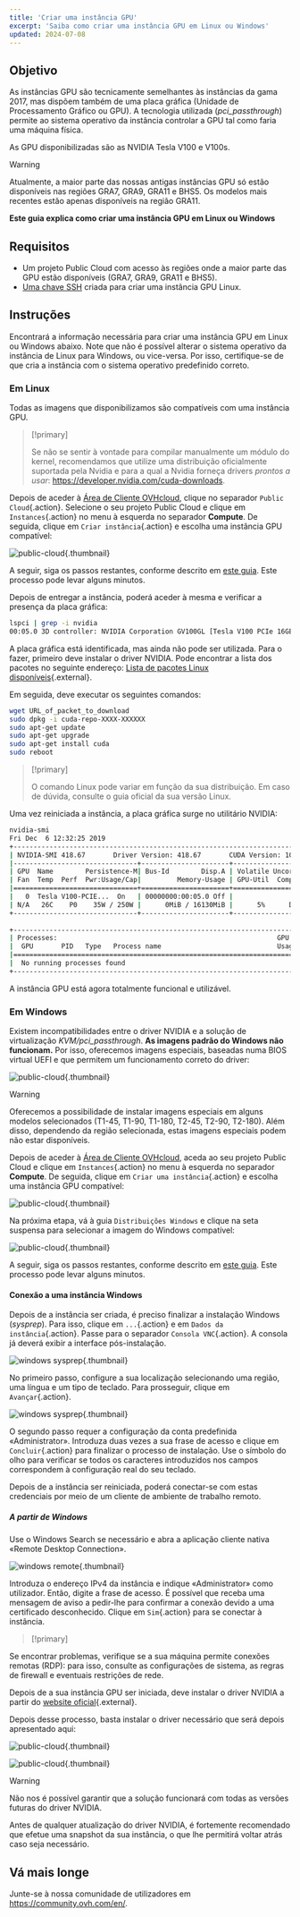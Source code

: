 ```yaml
---
title: 'Criar uma instância GPU'
excerpt: 'Saiba como criar uma instância GPU em Linux ou Windows'
updated: 2024-07-08
---
```


## Objetivo

As instâncias GPU são tecnicamente semelhantes às instâncias da gama 2017, mas dispõem também de uma placa gráfica (Unidade de Processamento Gráfico ou GPU). A tecnologia utilizada (*pci_passthrough*) permite ao sistema operativo da instância controlar a GPU tal como faria uma máquina física.

As GPU disponibilizadas são as NVIDIA Tesla V100 e V100s. 

> [!warning]
>
> Atualmente, a maior parte das nossas antigas instâncias GPU só estão disponíveis nas regiões GRA7, GRA9, GRA11 e BHS5. Os modelos mais recentes estão apenas disponíveis na região GRA11.
> 

**Este guia explica como criar uma instância GPU em Linux ou Windows**

## Requisitos

- Um projeto Public Cloud com acesso às regiões onde a maior parte das GPU estão disponíveis (GRA7, GRA9, GRA11 e BHS5).
- [Uma chave SSH](/pages/public_cloud/compute/public-cloud-first-steps#step-1-creating-ssh-keys) criada para criar uma instância GPU Linux.

## Instruções

Encontrará a informação necessária para criar uma instância GPU em Linux ou Windows abaixo.
Note que não é possível alterar o sistema operativo da instância de Linux para Windows, ou vice-versa. Por isso, certifique-se de que cria a instância com o sistema operativo predefinido correto.

### Em Linux

Todas as imagens que disponibilizamos são compatíveis com uma instância GPU.

> [!primary]
>
> Se não se sentir à vontade para compilar manualmente um módulo do kernel, recomendamos que utilize uma distribuição oficialmente suportada pela Nvidia e para a qual a Nvidia forneça drivers *prontos a usar*: <https://developer.nvidia.com/cuda-downloads>.
> 

Depois de aceder à [Área de Cliente OVHcloud](/links/manager), clique no separador `Public Cloud`{.action}. Selecione o seu projeto Public Cloud e clique em `Instances`{.action} no menu à esquerda no separador **Compute**. De seguida, clique em `Criar instância`{.action} e escolha uma instância GPU compatível:

![public-cloud](images/GPU-Flavors_2024.png){.thumbnail}

A seguir, siga os passos restantes, conforme descrito em [este guia](/pages/public_cloud/compute/public-cloud-first-steps#step-3-creating-an-instance). Este processo pode levar alguns minutos.

Depois de entregar a instância, poderá aceder à mesma e verificar a presença da placa gráfica:

```bash
lspci | grep -i nvidia
00:05.0 3D controller: NVIDIA Corporation GV100GL [Tesla V100 PCIe 16GB] (rev a1)
```

A placa gráfica está identificada, mas ainda não pode ser utilizada. Para o fazer, primeiro deve instalar o driver NVIDIA. Pode encontrar a lista dos pacotes no seguinte endereço: [Lista de pacotes Linux disponíveis](http://developer.download.nvidia.com/compute/cuda/repos/){.external}.

Em seguida, deve executar os seguintes comandos:

```sh
wget URL_of_packet_to_download
sudo dpkg -i cuda-repo-XXXX-XXXXXX
sudo apt-get update
sudo apt-get upgrade
sudo apt-get install cuda
sudo reboot
```

> [!primary]
>
> O comando Linux pode variar em função da sua distribuição. Em caso de dúvida, consulte o guia oficial da sua versão Linux.
> 

Uma vez reiniciada a instância, a placa gráfica surge no utilitário NVIDIA:

```sh
nvidia-smi
Fri Dec  6 12:32:25 2019       
+-----------------------------------------------------------------------------+
| NVIDIA-SMI 418.67       Driver Version: 418.67       CUDA Version: 10.1     |
|-------------------------------+----------------------+----------------------+
| GPU  Name        Persistence-M| Bus-Id        Disp.A | Volatile Uncorr. ECC |
| Fan  Temp  Perf  Pwr:Usage/Cap|         Memory-Usage | GPU-Util  Compute M. |
|===============================+======================+======================|
|   0  Tesla V100-PCIE...  On   | 00000000:00:05.0 Off |                    0 |
| N/A   26C    P0    35W / 250W |      0MiB / 16130MiB |      5%      Default |
+-------------------------------+----------------------+----------------------+
                                                                               
+-----------------------------------------------------------------------------+
| Processes:                                                       GPU Memory |
|  GPU       PID   Type   Process name                             Usage      |
|=============================================================================|
|  No running processes found                                                 |
+-----------------------------------------------------------------------------+
```

A instância GPU está agora totalmente funcional e utilizável.

### Em Windows

Existem incompatibilidades entre o driver NVIDIA e a solução de virtualização *KVM/pci_passthrough*. **As imagens padrão do Windows não funcionam.**
Por isso, oferecemos imagens especiais, baseadas numa BIOS virtual UEFI e que permitem um funcionamento correto do driver:

![public-cloud](images/EN-WindowsImages_2024.png){.thumbnail}

> [!warning]
>
> Oferecemos a possibilidade de instalar imagens especiais em alguns modelos selecionados (T1-45, T1-90, T1-180, T2-45, T2-90, T2-180). Além disso, dependendo da região selecionada, estas imagens especiais podem não estar disponíveis.
>

Depois de aceder à [Área de Cliente OVHcloud](/links/manager), aceda ao seu projeto Public Cloud e clique em `Instances`{.action} no menu à esquerda no separador **Compute**. De seguida, clique em `Criar uma instância`{.action} e escolha uma instância GPU compatível:

![public-cloud](images/GPU-Flavors_2024.png){.thumbnail}

Na próxima etapa, vá à guia `Distribuições Windows` e clique na seta suspensa para selecionar a imagem do Windows compatível:

![public-cloud](images/EN-WindowsImages_2024.png){.thumbnail}

A seguir, siga os passos restantes, conforme descrito em [este guia](/pages/public_cloud/compute/public-cloud-first-steps#step-3-creating-an-instance). Este processo pode levar alguns minutos.

#### Conexão a uma instância Windows

Depois de a instância ser criada, é preciso finalizar a instalação Windows (_sysprep_). Para isso, clique em `...`{.action} e em `Dados da instância`{.action}. Passe para o separador `Consola VNC`{.action}. A consola já deverá exibir a interface pós-instalação.

![windows sysprep](images/windows-connect-01.png){.thumbnail}

No primeiro passo, configure a sua localização selecionando uma região, uma língua e um tipo de teclado. Para prosseguir, clique em `Avançar`{.action}.

![windows sysprep](images/windows-connect-02.png){.thumbnail}

O segundo passo requer a configuração da conta predefinida «Administrator». Introduza duas vezes a sua frase de acesso e clique em `Concluir`{.action} para finalizar o processo de instalação. Use o símbolo do olho para verificar se todos os caracteres introduzidos nos campos correspondem à configuração real do seu teclado.

Depois de a instância ser reiniciada, poderá conectar-se com estas credenciais por meio de um cliente de ambiente de trabalho remoto. 

##### **A partir de Windows**

Use o Windows Search se necessário e abra a aplicação cliente nativa «Remote Desktop Connection».

![windows remote](images/windows-connect-03.png){.thumbnail}

Introduza o endereço IPv4 da instância e indique «Administrator» como utilizador. Então, digite a frase de acesso. É possível que receba uma mensagem de aviso a pedir-lhe para confirmar a conexão devido a uma certificado desconhecido. Clique em `Sim`{.action} para se conectar à instância.

> [!primary]
>
Se encontrar problemas, verifique se a sua máquina permite conexões remotas (RDP): para isso, consulte as configurações de sistema, as regras de firewall e eventuais restrições de rede.
>

Depois de a sua instância GPU ser iniciada, deve instalar o driver NVIDIA a partir do [website oficial](https://www.nvidia.com/Download/index.aspx){.external}.

Depois desse processo, basta instalar o driver necessário que será depois apresentado aqui:

![public-cloud](images/driverson.png){.thumbnail}

![public-cloud](images/devicemanager.png){.thumbnail}


> [!warning]
>
> Não nos é possível garantir que a solução funcionará com todas as versões futuras do driver NVIDIA.
>
> Antes de qualquer atualização do driver NVIDIA, é fortemente recomendado que efetue uma snapshot da sua instância, o que lhe permitirá voltar atrás caso seja necessário.
>

## Vá mais longe

Junte-se à nossa comunidade de utilizadores em <https://community.ovh.com/en/>.